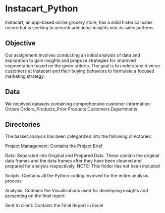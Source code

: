 # Instacart_Python
Instacart, an app-based online grocery store, has a solid historical sales record but is seeking to unearth additional insights into its sales patterns.
## Objective
Our assignment involves conducting an initial analysis of data and exploration to gain insights and propose strategies for improved segmentation based on the given criteria. The goal is to understand diverse customers at Instacart and their buying behaviors to formulate a focused marketing strategy.
## Data
We received datasets containing comprehensive customer information:
Orders
Orders_Products_Prior
Products
Customers
Departments
## Directories
The basket analysis has been categorized into the following directories:

Project Management: Contains the Project Brief

Data: Separated into Original and Prepared Data. These contain the original data frames and the data frames after they have been cleaned and prepared for analysis respectively. NOTE: This folder has not been included

Scripts: Contains all the Python coding involved for the entire analysis process

Analysis: Contains the Visualizations used for developing insights and presenting on the final report

Sent to client: Contains the Final Report in Excel
